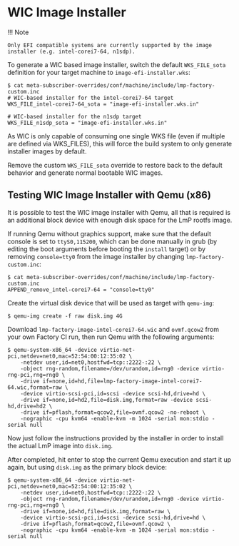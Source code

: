 # WIC Image Installer

!!! Note

    Only EFI compatible systems are currently supported by the image
    installer (e.g. intel-corei7-64, n1sdp).

To generate a WIC based image installer, switch the default
`WKS_FILE_sota` definition for your target machine to
`image-efi-installer.wks`:

    $ cat meta-subscriber-overrides/conf/machine/include/lmp-factory-custom.inc
    # WIC-based installer for the intel-corei7-64 target
    WKS_FILE_intel-corei7-64_sota = "image-efi-installer.wks.in"

    # WIC-based installer for the n1sdp target
    WKS_FILE_n1sdp_sota = "image-efi-installer.wks.in"

As WIC is only capable of consuming one single WKS file (even if
multiple are defined via WKS\_FILES), this will force the build system
to only generate installer images by default.

Remove the custom `WKS_FILE_sota` override to restore back to the
default behavior and generate normal bootable WIC images.

## Testing WIC Image Installer with Qemu (x86)

It is possible to test the WIC image installer with Qemu, all that is
required is an additional block device with enough disk space for the
LmP rootfs image.

If running Qemu without graphics support, make sure that the default
console is set to `ttyS0,115200`, which can be done manually in grub (by
editing the boot arguments before booting the `install` target) or by
removing `console=tty0` from the image installer by changing
`lmp-factory-custom.inc`:

    $ cat meta-subscriber-overrides/conf/machine/include/lmp-factory-custom.inc
    APPEND_remove_intel-corei7-64 = "console=tty0"

Create the virtual disk device that will be used as target with
`qemu-img`:

    $ qemu-img create -f raw disk.img 4G

Download `lmp-factory-image-intel-corei7-64.wic` and `ovmf.qcow2` from
your own Factory CI run, then run Qemu with the following arguments:

    $ qemu-system-x86_64 -device virtio-net-pci,netdev=net0,mac=52:54:00:12:35:02 \
        -netdev user,id=net0,hostfwd=tcp::2222-:22 \
        -object rng-random,filename=/dev/urandom,id=rng0 -device virtio-rng-pci,rng=rng0 \
        -drive if=none,id=hd,file=lmp-factory-image-intel-corei7-64.wic,format=raw \
        -device virtio-scsi-pci,id=scsi -device scsi-hd,drive=hd \
        -drive if=none,id=hd2,file=disk.img,format=raw -device scsi-hd,drive=hd2 \
        -drive if=pflash,format=qcow2,file=ovmf.qcow2 -no-reboot \
        -nographic -cpu kvm64 -enable-kvm -m 1024 -serial mon:stdio -serial null

Now just follow the instructions provided by the installer in order to
install the actual LmP image into `disk.img`.

After completed, hit enter to stop the current Qemu execution and start
it up again, but using `disk.img` as the primary block device:

    $ qemu-system-x86_64 -device virtio-net-pci,netdev=net0,mac=52:54:00:12:35:02 \
        -netdev user,id=net0,hostfwd=tcp::2222-:22 \
        -object rng-random,filename=/dev/urandom,id=rng0 -device virtio-rng-pci,rng=rng0 \
        -drive if=none,id=hd,file=disk.img,format=raw \
        -device virtio-scsi-pci,id=scsi -device scsi-hd,drive=hd \
        -drive if=pflash,format=qcow2,file=ovmf.qcow2 \
        -nographic -cpu kvm64 -enable-kvm -m 1024 -serial mon:stdio -serial null

